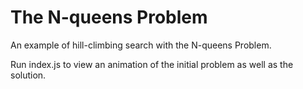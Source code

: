 # The N-queens Problem
An example of hill-climbing search with the N-queens Problem.

Run index.js to view an animation of the initial problem as well as the solution.
